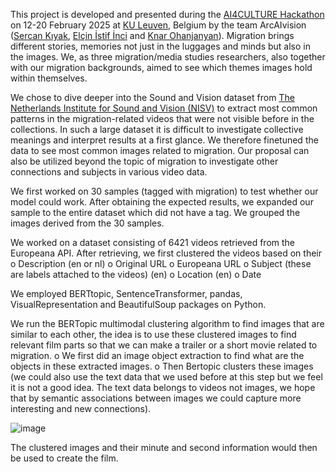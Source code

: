 This project is developed and presented during the [AI4CULTURE Hackathon](https://ai4culture.eu/) on 12-20 February 2025 at [KU Leuven](https://www.kuleuven.be/english/kuleuven/index.html), Belgium by the team ArcAIvision ([Sercan Kıyak](https://www.linkedin.com/in/sercankiyak/?originalSubdomain=be), [Elçin İstif İnci](www.linkedin.com/in/elcin-istifinci) and [Knar Ohanjanyan](https://www.linkedin.com/in/knar-ohanjanyan/?originalSubdomain=nl)).
Migration brings different stories, memories not just in the luggages and minds but also in the images. We, as three migration/media studies researchers, also together with our migration backgrounds, aimed to see which themes images hold within themselves. 

We chose to dive deeper into the Sound and Vision dataset from [The Netherlands Institute for Sound and Vision (NISV)](https://www.beeldengeluid.nl/en) to extract most common patterns in the migration-related videos that were not visible before in the collections. In such a large dataset it is difficult to investigate collective meanings and interpret results at a first glance. We therefore finetuned the data to see most common images related to migration. Our proposal can also be utilized beyond the topic of migration to investigate other connections and subjects in various video data.

We first worked on 30 samples (tagged with migration) to test whether our model could work. After obtaining the expected results, we expanded our sample to the entire dataset which did not have a tag. We grouped the images derived from the 30 samples.

We worked on a dataset consisting of 6421 videos retrieved from the Europeana API. After retrieving, we first clustered the videos based on their 
o	Description (en or nl)
o	Original URL
o	Europeana URL
o	Subject (these are labels attached to the videos) (en)
o	Location (en)
o	Date

We employed BERTtopic, SentenceTransformer, pandas, VisualRepresentation and BeautifulSoup packages on Python.

We run the BERTopic multimodal clustering algorithm to find images that are similar to each other, the idea is to use these clustered images to find relevant film parts so that we can make a trailer or a short movie related to migration. 
o	We first did an image object extraction to find what are the objects in these extracted images. 
o	Then Bertopic clusters these images (we could also use the text data that we used before at this step but we feel it is not a good idea. The text data belongs to videos not images, we hope that by semantic associations between images we could capture more interesting and new connections).

![image](https://github.com/user-attachments/assets/8ea476f1-aa99-475c-b88f-1bbbfe94402e)


The clustered images and their minute and second information would then be used to create the film.


